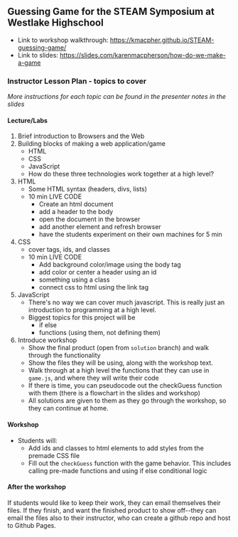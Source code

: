 ## Guessing Game for the STEAM Symposium at Westlake Highschool

- Link to workshop walkthrough: https://kmacpher.github.io/STEAM-guessing-game/
- Link to slides: https://slides.com/karenmacpherson/how-do-we-make-a-game

### Instructor Lesson Plan - topics to cover
_More instructions for each topic can be found in the presenter notes in the slides_

#### Lecture/Labs

1. Brief introduction to Browsers and the Web
2. Building blocks of making a web application/game
    - HTML
    - CSS
    - JavaScript
    - How do these three technologies work together at a high level?
3. HTML
    - Some HTML syntax (headers, divs, lists)
    - 10 min LIVE CODE
      - Create an html document
      - add a header to the body
      - open the document in the browser
      - add another element and refresh browser
      - have the students experiment on their own machines for 5 min
4. CSS
    - cover tags, ids, and classes
    - 10 min LIVE CODE
      - Add background color/image using the body tag
      - add color or center a header using an id
      - something using a class
      - connect css to html using the link tag
5. JavaScript
    - There's no way we can cover much javascript. This is really just an introduction to programming at a high level.
    - Biggest topics for this project will be
      - if else
      - functions (using them, not defining them)
6. Introduce workshop
    - Show the final product (open from `solution` branch) and walk through the functionality
    - Show the files they will be using, along with the workshop text.
    - Walk through at a high level the functions that they can use in `game.js`, and where they will write their code
    - If there is time, you can pseudocode out the checkGuess function with them (there is a flowchart in the slides and workshop)
    - All solutions are given to them as they go through the workshop, so they can continue at home.

#### Workshop

- Students will:
    - Add ids and classes to html elements to add styles from the premade CSS file
    - Fill out the `checkGuess` function with the game behavior. This includes calling pre-made functions and using if else conditional logic

#### After the workshop

If students would like to keep their work, they can email themselves their files. If they finish, and want the finished product to show off--they can email the files also to their instructor, who can create a github repo and host to Github Pages.
